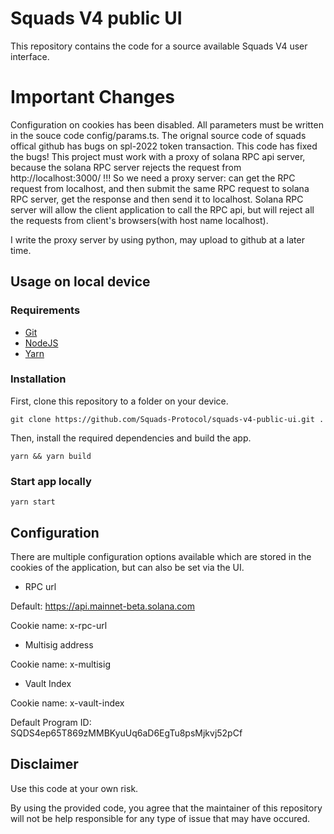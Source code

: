 # Squads V4 public UI

This repository contains the code for a source available Squads V4 user interface.

# Important Changes

Configuration on cookies has been disabled.
All parameters must be written in the souce code config/params.ts.
The orignal source code of squads offical github has bugs on spl-2022 token transaction. This code has fixed the bugs!
This project must work with a proxy of solana RPC api server, because the solana RPC server rejects the request from http://localhost:3000/ !!!
So we need a proxy server: can get the RPC request from localhost, and then submit the same RPC request to solana RPC server, get the response and then send it to localhost.
Solana RPC server will allow the client application to call the RPC api, but will reject all the requests from client's browsers(with host name localhost).

I write the proxy server by using python, may upload to github at a later time.

## Usage on local device

### Requirements

- [Git](https://git-scm.com/book/en/v2/Getting-Started-Installing-Git)
- [NodeJS](https://nodejs.org/en/download)
- [Yarn](https://classic.yarnpkg.com/lang/en/docs/install/#windows-stable)

### Installation

First, clone this repository to a folder on your device.

```
git clone https://github.com/Squads-Protocol/squads-v4-public-ui.git .
```

Then, install the required dependencies and build the app.

```
yarn && yarn build
```

### Start app locally

```
yarn start
```

## Configuration

There are multiple configuration options available which are stored in the cookies of the application, but can also be set via the UI.

- RPC url

Default: https://api.mainnet-beta.solana.com

Cookie name: x-rpc-url

- Multisig address

Cookie name: x-multisig

- Vault Index

Cookie name: x-vault-index


Default Program ID: SQDS4ep65T869zMMBKyuUq6aD6EgTu8psMjkvj52pCf

## Disclaimer

Use this code at your own risk. 

By using the provided code, you agree that the maintainer of this repository will not be help responsible for any type of issue that may have occured.
